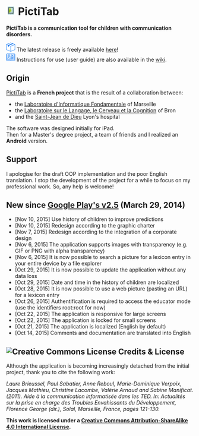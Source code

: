 # <img src="https://raw.githubusercontent.com/FerreroJeremy/PictiTab/master/res/drawable-mdpi/ic_launcher.png" width="25"> PictiTab

<b>PictiTab is a communication tool for children with communication disorders.</b>

<img src="https://github.com/FerreroJeremy/PictiTab/blob/master/screenshots/close.png"> The latest release is freely available [here](https://github.com/FerreroJeremy/PictiTab/releases/tag/v4.0)! <br/>
<img src="https://github.com/FerreroJeremy/PictiTab/blob/master/screenshots/guide.png"> Instructions for use (user guide) are also available in the [wiki](https://github.com/FerreroJeremy/PictiTab/wiki).

## Origin

[PictiTab](http://talep.lif.univ-mrs.fr/PictiTab/) is a <b>French project</b> that is the result of a collaboration between:
* the [Laboratoire d'Informatique Fondamentale](http://www.lif.univ-mrs.fr/) of Marseille
* the [Laboratoire sur le Langage, le Cerveau et la Cognition](http://l2c2.isc.cnrs.fr/drupal7/index.html) of Bron
* and the [Saint-Jean de Dieu](http://sjd.arhm.fr/) Lyon's hospital 

The software was designed initially for iPad. <br/>
Then for a Master's degree project, a team of friends and I realized an <b>Android</b> version. <br/>

## Support

I apologise for the draft OOP implementation and the poor English translation. I stop the development of the project for a while to focus on my professional work. So, any help is welcome!

## New since [Google Play's v2.5](https://play.google.com/store/apps/details?id=com.pictitab.app) (March 29, 2014)

- [Nov 10, 2015] Use history of children to improve predictions
- [Nov 10, 2015] Redesign according to the graphic charter
- [Nov 7, 2015] Redesign according to the integration of a corporate design
- [Nov 6, 2015] The application supports images with transparency (e.g. GIF or PNG with alpha transparency)
- [Nov 6, 2015] It is now possible to search a picture for a lexicon entry in your entire device by a file explorer
- [Oct 29, 2015] It is now possible to update the application without any data loss
- [Oct 29, 2015] Date and time in the history of children are localized
- [Oct 28, 2015] It is now possible to use a web picture (pasting an URL) for a lexicon entry
- [Oct 26, 2015] Authentification is required to access the educator mode (use the identifiers root:root for now)
- [Oct 22, 2015] The application is responsive for large screens
- [Oct 22, 2015] The application is locked for small screens
- [Oct 21, 2015] The application is localized (English by default)
- [Oct 14, 2015] Comments and documentation are translated into English

## <img alt="Creative Commons License" style="border-width:0" src="https://i.creativecommons.org/l/by-sa/4.0/88x31.png" /> Credits & License

Although the application is becoming increasingly detached from the initial project, thank you to cite the following work:

<i>
Laure Brieussel, Paul Sabatier, Anne Reboul, Marie-Dominique Verpoix, Jacques Mathieu, Christine Lacombe, Valérie Arnaud and Sabine Manificat. (2011). Aide à la communication informatisée dans les TED. In: Actualités sur la prise en charge des Troubles Envahissants du Développement, Florence George (dir.), Solal, Marseille, France, pages 121-130.
</i>

<b>This work is licensed under a <a rel="license" href="http://creativecommons.org/licenses/by-sa/4.0/">Creative Commons Attribution-ShareAlike 4.0 International License</a>.</b>
